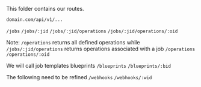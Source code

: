 This folder contains our routes.

`domain.com/api/v1/...`

`/jobs`
`/jobs/:jid`
`/jobs/:jid/operations`
`/jobs/:jid/operations/:oid`

Note: `/operations` returns all defined operations while `/jobs/:jid/operations` returns operations associated with a job
`/operations`
`/operations/:oid`

We will call job templates blueprints
`/blueprints`
`/blueprints/:bid`

The following need to be refined
`/webhooks`
`/webhooks/:wid`
